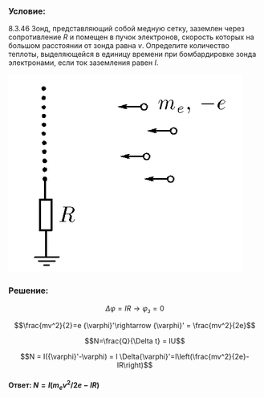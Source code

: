 ###  Условие: 

$8.3.46$ Зонд, представляющий собой медную сетку, заземлен через сопротивление $R$ и помещен в пучок электронов, скорость которых на большом расстоянии от зонда равна $v$. Определите количество теплоты, выделяющейся в единицу времени при бомбардировке зонда электронами, если ток заземления равен $I$. 

![К задаче $8.3.46$|468x396, 30%](../../img/8.3.46/8.3.46.png)

###  Решение: 

$$\Delta \varphi = IR \rightarrow \varphi_з = 0$$ 

$$\frac{mv^2}{2}=e {\varphi}'\rightarrow {\varphi}' = \frac{mv^2}{2e}$$ 

$$N=\frac{Q}{\Delta t} = IU$$ 

$$N = I({\varphi}'-\varphi) = I \Delta{\varphi}'=I\left(\frac{mv^2}{2e}-IR\right)$$

####  Ответ: $N = I(m_ev^2/2e − IR)$ 
